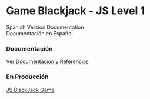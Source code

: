 # Game Blackjack - JS Level 1

Spanish Version Documentation \
Documentación en Español

### Documentación

<a href="https://power-almandine-3c4.notion.site/Lab-1-Blackjack-20528a5006e24c089f75f099669fed52">Ver Documentación y Referencias</a>

### En Producción

<a href="https://blackjackjsgame.github.com/">JS BlackJack Game</a>
